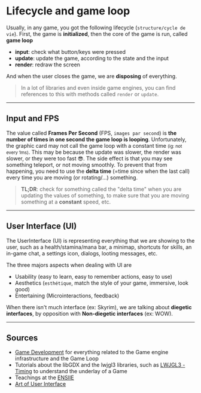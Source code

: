 # Lifecycle and game loop

Usually, in any game, you got the following lifecycle (`structure/cycle de vie`). First, the game is **initialized**, then the core of the game is run, called **game loop**

* **input**: check what button/keys were pressed
* **update**: update the game, according to the state and the input
* **render**: redraw the screen

And when the user closes the game, we are **disposing** of everything.

> In a lot of libraries and even inside game engines, you can find references to this with methods called `render` or `update`.

 <hr class="sl">

## Input and FPS

The value called **Frames Per Second** (FPS, `images par second`) is **the number of times in one second the game loop is looping**. Unfortunately, the graphic card may not call the game loop with a constant time <small>(ig: not every 1ms)</small>. This may be because the update was slower, the render was slower, or they were too fast 😎. The side effect is that you may see something teleport, or not moving smoothly. To prevent that from happening, you need to use the **delta time** (=time since when the last call) every time you are moving (or rotating/...) something.

> **TL;DR**: check for something called the "delta time" when you are updating the values of something, to make sure that you are moving something at a **constant** speed, etc.

<hr class="sr">

## User Interface (UI)

The UserInterface (UI) is representing everything that we are showing to the user, such as a health/stamina/mana bar, a minimap, shortcuts for skills, an in-game chat, a settings icon, dialogs, looting messages, etc.

The three majors aspects when dealing with UI are

* Usability (easy to learn, easy to remember actions, easy to use)
* Aesthetics (`esthétique`, match the style of your game, immersive, look good)
* Entertaining (Microinteractions, feedback)

When there isn't much interface (ex: Skyrim), we are talking about **diegetic interfaces**, by opposition with **Non-diegetic interfaces** (ex: WOW).

<hr class="sl">

## Sources

* [Game Development](https://gamedevelopment.tutsplus.com/) for everything related to the Game engine infrastructure and the Game Loop
* Tutorials about the libGDX and the lwjgl3 libraries, such as [LWJGL3 - Timing](https://github.com/SilverTiger/lwjgl3-tutorial/wiki/Timing) to understand the underlay of a Game
* Teachings at the [ENSIIE](https://www.ensiie.fr/)
* [Art of User Interface](https://www.taskade.com/blog/user-interface-design-gaming-productivity/)